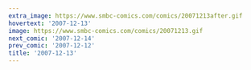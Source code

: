 ```yaml
---
extra_image: https://www.smbc-comics.com/comics/20071213after.gif
hovertext: '2007-12-13'
image: https://www.smbc-comics.com/comics/20071213.gif
next_comic: '2007-12-14'
prev_comic: '2007-12-12'
title: '2007-12-13'
---
```


